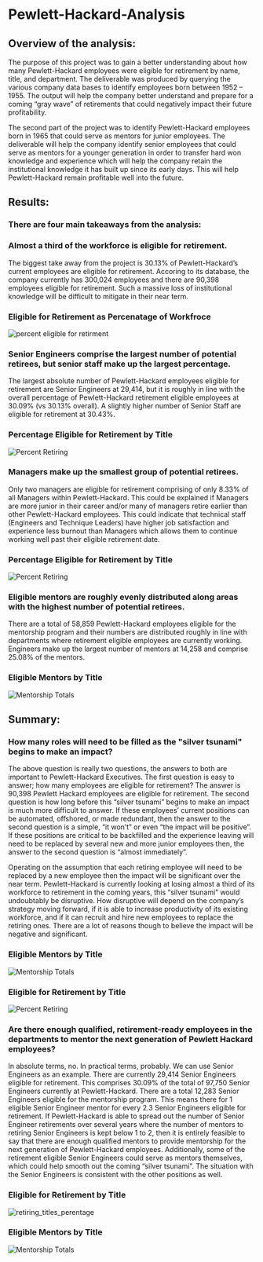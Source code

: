 # Pewlett-Hackard-Analysis

## Overview of the analysis:

The purpose of this project was to gain a better understanding about how many Pewlett-Hackard employees were eligible for retirement by name, title, and department. The deliverable was produced by querying the various company data bases to identify employees born between 1952 – 1955. The output will help the company better understand and prepare for a coming “gray wave” of retirements that could negatively impact their future profitability. 

The second part of the project was to identify Pewlett-Hackard employees born in 1965 that could serve as mentors for junior employees. The deliverable will help the company identify senior employees that could serve as mentors for a younger generation in order to transfer hard won knowledge and experience which will help the company retain the institutional knowledge it has built up since its early days. This will help Pewlett-Hackard remain profitable well into the future. 

## Results:

### There are four main takeaways from the analysis:

### Almost a third of the workforce is eligible for retirement. 
The biggest take away from the project is 30.13% of Pewlett-Hackard’s current employees are eligible for retirement. Accoring to its database, the company currently has 300,024 employees and there are 90,398 employees eligible for retirement. Such a massive loss of institutional knowledge will be difficult to mitigate in their near term. 

### Eligible for Retirement as Percenatage of Workfroce
![percent eligible for retirment](https://user-images.githubusercontent.com/100163289/164985650-557499ca-da92-449f-b048-236e32c489f5.png)

### Senior Engineers comprise the largest number of potential retirees, but senior staff make up the largest percentage. 
The largest absolute number of Pewlett-Hackard  employees eligible for retirement are Senior Engineers at 29,414, but it is roughly in line with the overall percentage of Pewlett-Hackard retirement eligible employees at 30.09% (vs 30.13% overall). A slightly higher number of Senior Staff are eligible for retirement at 30.43%. 

### Percentage Eligible for Retirement by Title
![Percent Retiring](https://user-images.githubusercontent.com/100163289/164984241-800a7eab-9a4a-47fa-beca-28c0cbe8cd0b.png)

### Managers make up the smallest group of potential retirees. 
Only two managers are eligible for retirement comprising of only 8.33% of all Managers within Pewlett-Hackard. This could be explained if Managers are more junior in their career and/or many of managers retire earlier than other Pewlett-Hackard employees. This could indicate that technical staff (Engineers and Technique Leaders) have higher job satisfaction and experience less burnout than Managers which allows them to continue working well past their eligible retirement date. 

### Percentage Eligible for Retirement by Title
![Percent Retiring](https://user-images.githubusercontent.com/100163289/164984246-1b2d58ec-238b-476b-9039-b6fd5e9d1c7d.png)

### Eligible mentors are roughly evenly distributed along areas with the highest number of potential retirees. 
There are a total of 58,859 Pewlett-Hackard employees eligible for the mentorship program and their numbers are distributed roughly in line with departments where retirement eligible employees are currently working. Engineers make up the largest number of mentors at 14,258 and comprise 25.08% of the mentors. 

### Eligible Mentors by Title
![Mentorship Totals](https://user-images.githubusercontent.com/100163289/164984216-e021f3f0-8cb2-4833-87c6-1555b5def0ef.png)


## Summary:

### How many roles will need to be filled as the "silver tsunami" begins to make an impact?

The above question is really two questions, the answers to both are important to Pewlett-Hackard  Executives. The first question is easy to answer; how many employees are eligible for retirement?  The answer is 90,398 Pewlett Hackard employees are eligible for retirement. The second question is how long before this “silver tsunami” begins to make an impact is much more difficult to answer. If these employees’ current positions can be automated, offshored, or made redundant, then the answer to the second question is a simple, “it won’t” or even “the impact will be positive”. If these positions are critical to be backfilled and the experience leaving will need to be replaced by several new and more junior employees then, the answer to the second question is “almost immediately”. 

Operating on the assumption that each retiring employee will need to be replaced by a new employee then the impact will be significant over the near term. Pewlett-Hackard is currently looking at losing almost a third of its workforce to retirement in the coming years, this “silver tsunami” would undoubtably be disruptive. How disruptive will depend on the company’s strategy moving forward, if it is able to increase productivity of its existing workforce, and if it can recruit and hire new employees to replace the retiring ones. There are a lot of reasons though to believe the impact will be negative and significant. 

### Eligible Mentors by Title
![Mentorship Totals](https://user-images.githubusercontent.com/100163289/164985424-6ad82515-2d82-4339-bd3a-3d25114870fc.png)

### Eligible for Retirement by Title
![Percent Retiring](https://user-images.githubusercontent.com/100163289/164985430-3834b4f5-cc54-46c5-b09d-3b43f349f925.png)

### Are there enough qualified, retirement-ready employees in the departments to mentor the next generation of Pewlett Hackard employees?

In absolute terms, no. In practical terms, probably. We can use Senior Engineers as an example. There are currently 29,414 Senior Engineers eligible for retirement. This comprises 30.09% of the total of 97,750 Senior Engineers currently at Pewlett-Hackard. There are a total 12,283 Senior Engineers eligible for the mentorship program. This means there for 1 eligible Senior Engineer mentor for every 2.3 Senior Engineers eligible for retirement. If Pewlett-Hackard is able to spread out the number of Senior Engineer retirements over several years where the number of mentors to retiring Senior Engineers is kept below 1 to 2, then it is entirely feasible to say that there are enough qualified mentors to provide mentorship for the next generation of Pewlett-Hackard employees. Additionally, some of the retirement eligible Senior Engineers could serve as mentors themselves, which could help smooth out the coming “silver tsunami”. The situation with the Senior Engineers is consistent with the other positions as well.

### Eligible for Retirement by Title
![retiring_titles_perentage](https://user-images.githubusercontent.com/100163289/164986213-f44cad7a-f39b-4997-869c-16d865d9b263.png)
### Eligible Mentors by Title
![Mentorship Totals](https://user-images.githubusercontent.com/100163289/164986096-8d02d1f8-156d-4c87-ab8b-7c806d3f27b7.png)




